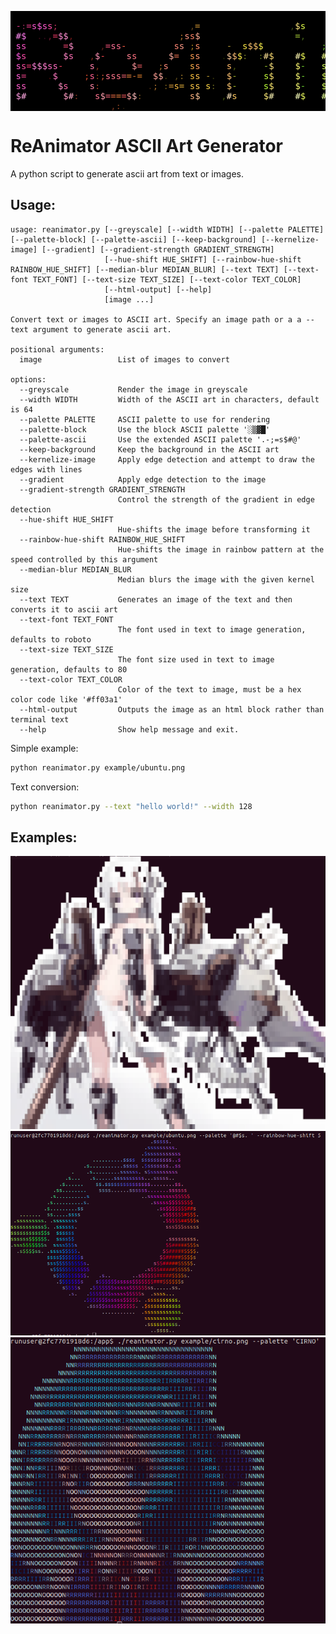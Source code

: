 
<pre style="font: monospace; background-color: black; color: white;">                                                                                                                      
 <span style="color: rgb(216,49,131);">-</span><span style="color: rgb(129,37,77);">:</span><span style="color: rgb(249,61,143);">=</span><span style="color: rgb(255,88,212);">s</span><span style="color: rgb(255,93,218);">$</span><span style="color: rgb(255,92,208);">s</span><span style="color: rgb(255,78,168);">s</span><span style="color: rgb(173,48,85);">;</span>                         <span style="color: rgb(93,65,26);">,</span><span style="color: rgb(220,158,55);">=</span>                 <span style="color: rgb(57,69,20);">,</span><span style="color: rgb(255,232,123);">$</span><span style="color: rgb(227,255,74);">s</span>                                              <span style="color: rgb(39,169,147);">-</span><span style="color: rgb(107,255,176);">s</span><span style="color: rgb(120,255,187);">$</span><span style="color: rgb(118,255,191);">$</span><span style="color: rgb(91,255,203);">s</span><span style="color: rgb(13,46,49);">.</span>          
 <span style="color: rgb(255,140,243);">#</span><span style="color: rgb(255,119,236);">$</span>  <span style="color: rgb(55,11,24);">.</span><span style="color: rgb(50,10,29);">.</span><span style="color: rgb(105,23,47);">,</span><span style="color: rgb(255,62,108);">=</span><span style="color: rgb(255,137,211);">$</span><span style="color: rgb(255,145,210);">$</span><span style="color: rgb(111,24,26);">,</span>                    <span style="color: rgb(162,104,39);">;</span><span style="color: rgb(255,150,129);">s</span><span style="color: rgb(255,132,102);">s</span><span style="color: rgb(255,171,146);">$</span>                  <span style="color: rgb(174,212,57);">=</span><span style="color: rgb(69,100,24);">,</span>                                     <span style="color: rgb(99,255,125);">=</span><span style="color: rgb(121,255,147);">s</span>     <span style="color: rgb(31,141,128);">;</span><span style="color: rgb(163,255,202);">$</span><span style="color: rgb(86,255,171);">s</span>   <span style="color: rgb(8,43,36);">.</span><span style="color: rgb(134,255,210);">$</span><span style="color: rgb(141,255,217);">$</span>         
 <span style="color: rgb(255,86,218);">s</span><span style="color: rgb(255,83,198);">s</span>       <span style="color: rgb(255,71,116);">=</span><span style="color: rgb(255,141,201);">$</span>     <span style="color: rgb(90,31,23);">,</span><span style="color: rgb(255,87,127);">=</span><span style="color: rgb(255,113,151);">s</span><span style="color: rgb(255,110,143);">s</span><span style="color: rgb(255,95,67);">-</span>         <span style="color: rgb(255,135,116);">s</span><span style="color: rgb(255,155,136);">s</span> <span style="color: rgb(149,115,26);">;</span><span style="color: rgb(255,143,103);">s</span>     <span style="color: rgb(174,149,52);">-</span>  <span style="color: rgb(255,234,70);">s</span><span style="color: rgb(255,197,111);">$</span><span style="color: rgb(255,201,108);">$</span><span style="color: rgb(255,246,77);">$</span>           <span style="color: rgb(105,182,42);">;</span><span style="color: rgb(23,49,13);">.</span> <span style="color: rgb(114,207,51);">-</span><span style="color: rgb(223,255,97);">$</span><span style="color: rgb(222,255,113);">$</span><span style="color: rgb(201,255,92);">s</span><span style="color: rgb(55,121,28);">,</span>   <span style="color: rgb(152,255,83);">s</span><span style="color: rgb(187,255,111);">s</span><span style="color: rgb(182,255,109);">s</span><span style="color: rgb(96,255,70);">=</span>       <span style="color: rgb(15,47,21);">.</span><span style="color: rgb(74,255,85);">-</span><span style="color: rgb(133,255,114);">s</span><span style="color: rgb(129,255,114);">s</span><span style="color: rgb(109,255,99);">=</span><span style="color: rgb(32,128,66);">:</span>    <span style="color: rgb(104,255,124);">=</span><span style="color: rgb(19,77,50);">,</span><span style="color: rgb(84,255,124);">=</span><span style="color: rgb(94,255,131);">=</span><span style="color: rgb(27,99,81);">,</span><span style="color: rgb(95,255,142);">s</span><span style="color: rgb(32,138,119);">;</span>  <span style="color: rgb(135,255,186);">$</span><span style="color: rgb(67,255,228);">s</span>      <span style="color: rgb(119,255,214);">$</span><span style="color: rgb(91,255,220);">$</span>   <span style="color: rgb(43,124,167);">;</span><span style="color: rgb(9,35,57);">.</span> <span style="color: rgb(53,157,215);">=</span><span style="color: rgb(107,255,255);">$</span>
 <span style="color: rgb(255,89,223);">$</span><span style="color: rgb(255,77,170);">s</span>       <span style="color: rgb(255,134,198);">$</span><span style="color: rgb(255,112,183);">s</span>   <span style="color: rgb(127,43,27);">,</span><span style="color: rgb(255,145,181);">$</span><span style="color: rgb(255,73,76);">-</span>    <span style="color: rgb(255,129,145);">s</span><span style="color: rgb(255,113,128);">s</span>      <span style="color: rgb(255,175,163);">$</span><span style="color: rgb(255,122,87);">=</span>  <span style="color: rgb(255,157,79);">s</span><span style="color: rgb(255,153,110);">s</span>    <span style="color: rgb(35,43,0);">.</span><span style="color: rgb(255,205,156);">$</span><span style="color: rgb(255,191,118);">$</span><span style="color: rgb(255,237,71);">$</span><span style="color: rgb(111,117,34);">:</span>  <span style="color: rgb(89,105,28);">:</span><span style="color: rgb(255,226,149);">#</span><span style="color: rgb(255,222,115);">$</span>    <span style="color: rgb(255,249,177);">#</span><span style="color: rgb(245,255,88);">$</span>   <span style="color: rgb(243,255,137);">#</span><span style="color: rgb(238,255,132);">$</span><span style="color: rgb(167,255,74);">s</span><span style="color: rgb(62,114,28);">,</span>   <span style="color: rgb(210,255,122);">$</span><span style="color: rgb(205,255,119);">$</span><span style="color: rgb(196,255,110);">$</span><span style="color: rgb(146,255,81);">=</span><span style="color: rgb(17,56,12);">.</span>  <span style="color: rgb(30,131,34);">,</span><span style="color: rgb(193,255,153);">$</span><span style="color: rgb(163,255,110);">s</span>   <span style="color: rgb(50,209,83);">;</span><span style="color: rgb(207,255,196);">#</span><span style="color: rgb(157,255,138);">s</span>    <span style="color: rgb(65,255,143);">=</span><span style="color: rgb(147,255,150);">s</span><span style="color: rgb(26,106,74);">,</span>  <span style="color: rgb(32,138,99);">:</span> <span style="color: rgb(63,255,186);">s</span><span style="color: rgb(79,255,176);">s</span> <span style="color: rgb(20,71,58);">,</span>   <span style="color: rgb(119,255,182);">s</span><span style="color: rgb(32,129,140);">;</span>      <span style="color: rgb(95,255,214);">$</span><span style="color: rgb(103,255,219);">$</span>   <span style="color: rgb(136,255,243);">#</span><span style="color: rgb(126,255,246);">$</span><span style="color: rgb(88,251,255);">$</span><span style="color: rgb(46,133,196);">-</span><span style="color: rgb(16,37,59);">.</span>
 <span style="color: rgb(255,89,207);">s</span><span style="color: rgb(255,79,162);">s</span><span style="color: rgb(253,57,118);">=</span><span style="color: rgb(255,129,217);">$</span><span style="color: rgb(255,141,216);">$</span><span style="color: rgb(255,124,206);">$</span><span style="color: rgb(255,108,196);">s</span><span style="color: rgb(255,111,192);">s</span><span style="color: rgb(255,65,97);">-</span>     <span style="color: rgb(255,126,169);">s</span><span style="color: rgb(123,48,25);">,</span>      <span style="color: rgb(255,151,157);">$</span><span style="color: rgb(255,97,103);">=</span>   <span style="color: rgb(153,99,37);">;</span><span style="color: rgb(255,139,122);">s</span>    <span style="color: rgb(255,177,73);">s</span><span style="color: rgb(255,154,95);">s</span>     <span style="color: rgb(255,185,105);">s</span><span style="color: rgb(71,85,12);">,</span>     <span style="color: rgb(146,190,41);">-</span><span style="color: rgb(255,229,126);">$</span>    <span style="color: rgb(255,250,113);">$</span><span style="color: rgb(111,203,41);">-</span>   <span style="color: rgb(214,255,89);">s</span><span style="color: rgb(173,255,71);">s</span>      <span style="color: rgb(192,255,98);">s</span><span style="color: rgb(25,127,19);">,</span>     <span style="color: rgb(40,203,64);">;</span><span style="color: rgb(169,255,126);">s</span>           <span style="color: rgb(88,255,104);">=</span><span style="color: rgb(78,255,129);">=</span>    <span style="color: rgb(75,255,168);">s</span><span style="color: rgb(97,255,145);">s</span>     <span style="color: rgb(116,255,186);">s</span><span style="color: rgb(38,149,166);">-</span>      <span style="color: rgb(98,255,218);">$</span><span style="color: rgb(98,255,223);">$</span>   <span style="color: rgb(79,236,255);">$</span><span style="color: rgb(83,220,255);">s</span>   
 <span style="color: rgb(255,89,211);">s</span><span style="color: rgb(255,70,146);">=</span>    <span style="color: rgb(72,12,14);">.</span><span style="color: rgb(255,120,192);">$</span>     <span style="color: rgb(194,68,41);">;</span><span style="color: rgb(255,98,145);">s</span><span style="color: rgb(128,61,24);">:</span><span style="color: rgb(189,78,50);">;</span><span style="color: rgb(255,113,141);">s</span><span style="color: rgb(255,118,140);">s</span><span style="color: rgb(255,118,136);">s</span><span style="color: rgb(255,105,119);">=</span><span style="color: rgb(255,142,65);">=</span><span style="color: rgb(204,109,48);">-</span><span style="color: rgb(239,137,50);">=</span>  <span style="color: rgb(255,159,149);">$</span><span style="color: rgb(255,172,160);">$</span><span style="color: rgb(64,56,12);">.</span> <span style="color: rgb(85,68,24);">,</span><span style="color: rgb(139,106,36);">:</span> <span style="color: rgb(255,196,61);">s</span><span style="color: rgb(255,195,78);">s</span> <span style="color: rgb(178,145,45);">-</span><span style="color: rgb(54,53,12);">.</span>  <span style="color: rgb(255,194,115);">$</span><span style="color: rgb(150,171,38);">-</span>     <span style="color: rgb(195,248,58);">s</span><span style="color: rgb(255,231,112);">$</span>    <span style="color: rgb(254,255,116);">$</span><span style="color: rgb(114,207,45);">-</span>   <span style="color: rgb(222,255,93);">$</span><span style="color: rgb(223,255,96);">$</span>      <span style="color: rgb(193,255,113);">$</span><span style="color: rgb(30,148,34);">:</span>     <span style="color: rgb(63,255,81);">-</span><span style="color: rgb(153,255,110);">s</span>    <span style="color: rgb(114,255,96);">=</span><span style="color: rgb(139,255,127);">s</span><span style="color: rgb(103,255,93);">=</span><span style="color: rgb(71,255,128);">=</span><span style="color: rgb(56,237,126);">-</span><span style="color: rgb(27,96,56);">,</span> <span style="color: rgb(88,255,122);">=</span><span style="color: rgb(63,255,173);">s</span>    <span style="color: rgb(87,255,151);">s</span><span style="color: rgb(109,255,157);">s</span>     <span style="color: rgb(123,255,193);">$</span><span style="color: rgb(35,138,150);">;</span>      <span style="color: rgb(91,255,222);">$</span><span style="color: rgb(98,255,229);">$</span>   <span style="color: rgb(82,243,255);">$</span><span style="color: rgb(103,255,255);">$</span>   
 <span style="color: rgb(255,89,203);">s</span><span style="color: rgb(255,92,197);">s</span>      <span style="color: rgb(255,144,195);">$</span><span style="color: rgb(255,103,168);">s</span>    <span style="color: rgb(255,135,166);">s</span><span style="color: rgb(152,64,38);">:</span>         <span style="color: rgb(67,39,18);">.</span><span style="color: rgb(153,100,39);">;</span> <span style="color: rgb(110,85,25);">:</span><span style="color: rgb(224,161,59);">=</span><span style="color: rgb(255,191,66);">s</span><span style="color: rgb(238,184,63);">=</span> <span style="color: rgb(255,200,70);">s</span><span style="color: rgb(255,203,78);">s</span> <span style="color: rgb(255,214,72);">s</span><span style="color: rgb(99,95,29);">:</span>  <span style="color: rgb(255,199,114);">$</span><span style="color: rgb(160,183,37);">-</span>     <span style="color: rgb(188,255,57);">s</span><span style="color: rgb(255,235,112);">$</span>    <span style="color: rgb(250,255,115);">$</span><span style="color: rgb(105,206,44);">-</span>   <span style="color: rgb(214,255,92);">$</span><span style="color: rgb(217,255,95);">$</span>      <span style="color: rgb(189,255,114);">s</span><span style="color: rgb(31,165,35);">:</span>     <span style="color: rgb(62,255,88);">-</span><span style="color: rgb(148,255,110);">s</span>   <span style="color: rgb(146,255,130);">s</span><span style="color: rgb(145,255,133);">s</span>      <span style="color: rgb(76,255,133);">=</span><span style="color: rgb(59,244,176);">=</span>    <span style="color: rgb(105,255,154);">s</span><span style="color: rgb(96,255,158);">s</span>     <span style="color: rgb(121,255,196);">$</span><span style="color: rgb(108,255,196);">s</span>      <span style="color: rgb(149,255,237);">#</span><span style="color: rgb(59,179,242);">=</span>   <span style="color: rgb(81,237,255);">$</span><span style="color: rgb(103,249,255);">$</span>   
 <span style="color: rgb(255,151,223);">$</span><span style="color: rgb(255,169,226);">#</span>       <span style="color: rgb(255,154,194);">$</span><span style="color: rgb(255,176,204);">#</span><span style="color: rgb(127,53,35);">:</span>   <span style="color: rgb(255,116,144);">s</span><span style="color: rgb(255,159,174);">$</span><span style="color: rgb(255,107,126);">=</span><span style="color: rgb(255,115,73);">=</span><span style="color: rgb(255,135,66);">=</span><span style="color: rgb(255,92,97);">=</span><span style="color: rgb(255,161,161);">$</span><span style="color: rgb(255,188,186);">$</span><span style="color: rgb(119,84,34);">:</span>         <span style="color: rgb(255,177,125);">s</span><span style="color: rgb(255,197,153);">$</span>    <span style="color: rgb(66,83,15);">,</span><span style="color: rgb(255,230,187);">#</span><span style="color: rgb(255,202,97);">s</span>     <span style="color: rgb(255,236,120);">$</span><span style="color: rgb(255,247,183);">#</span>    <span style="color: rgb(250,255,188);">#</span><span style="color: rgb(239,255,96);">$</span>   <span style="color: rgb(230,255,150);">#</span><span style="color: rgb(230,255,164);">#</span>     <span style="color: rgb(22,118,22);">,</span><span style="color: rgb(221,255,188);">#</span><span style="color: rgb(154,255,91);">s</span>     <span style="color: rgb(153,255,116);">s</span><span style="color: rgb(199,255,182);">#</span>   <span style="color: rgb(14,54,38);">.</span><span style="color: rgb(138,255,130);">s</span><span style="color: rgb(135,255,131);">s</span><span style="color: rgb(83,255,103);">=</span><span style="color: rgb(78,255,127);">=</span><span style="color: rgb(99,255,110);">=</span><span style="color: rgb(132,255,144);">s</span><span style="color: rgb(107,255,126);">=</span><span style="color: rgb(139,255,158);">s</span><span style="color: rgb(137,255,160);">s</span>    <span style="color: rgb(72,255,182);">s</span><span style="color: rgb(161,255,198);">$</span><span style="color: rgb(79,255,196);">s</span><span style="color: rgb(87,255,184);">s</span><span style="color: rgb(37,164,157);">-</span>   <span style="color: rgb(114,255,203);">$</span><span style="color: rgb(160,255,223);">#</span><span style="color: rgb(96,255,207);">s</span><span style="color: rgb(65,227,253);">s</span><span style="color: rgb(72,233,255);">s</span><span style="color: rgb(110,255,226);">$</span><span style="color: rgb(159,255,239);">#</span><span style="color: rgb(68,221,255);">s</span>    <span style="color: rgb(149,251,255);">#</span><span style="color: rgb(172,249,255);">#</span>   
                   <span style="color: rgb(117,53,28);">,</span><span style="color: rgb(128,62,31);">:</span><span style="color: rgb(39,26,11);">.</span>                                                            <span style="color: rgb(16,45,25);">.</span><span style="color: rgb(24,113,66);">,</span>            <span style="color: rgb(38,148,124);">;</span>       <span style="color: rgb(28,109,127);">:</span><span style="color: rgb(27,89,103);">:</span>            
</pre>

# ReAnimator ASCII Art Generator
A python script to generate ascii art from text or images.

## Usage:
```
usage: reanimator.py [--greyscale] [--width WIDTH] [--palette PALETTE] [--palette-block] [--palette-ascii] [--keep-background] [--kernelize-image] [--gradient] [--gradient-strength GRADIENT_STRENGTH]
                     [--hue-shift HUE_SHIFT] [--rainbow-hue-shift RAINBOW_HUE_SHIFT] [--median-blur MEDIAN_BLUR] [--text TEXT] [--text-font TEXT_FONT] [--text-size TEXT_SIZE] [--text-color TEXT_COLOR]
                     [--html-output] [--help]
                     [image ...]

Convert text or images to ASCII art. Specify an image path or a a --text argument to generate ascii art.

positional arguments:
  image                 List of images to convert

options:
  --greyscale           Render the image in greyscale
  --width WIDTH         Width of the ASCII art in characters, default is 64
  --palette PALETTE     ASCII palette to use for rendering
  --palette-block       Use the block ASCII palette '░▒▓█'
  --palette-ascii       Use the extended ASCII palette '.-;=s$#@'
  --keep-background     Keep the background in the ASCII art
  --kernelize-image     Apply edge detection and attempt to draw the edges with lines
  --gradient            Apply edge detection to the image
  --gradient-strength GRADIENT_STRENGTH
                        Control the strength of the gradient in edge detection
  --hue-shift HUE_SHIFT
                        Hue-shifts the image before transforming it
  --rainbow-hue-shift RAINBOW_HUE_SHIFT
                        Hue-shifts the image in rainbow pattern at the speed controlled by this argument
  --median-blur MEDIAN_BLUR
                        Median blurs the image with the given kernel size
  --text TEXT           Generates an image of the text and then converts it to ascii art
  --text-font TEXT_FONT
                        The font used in text to image generation, defaults to roboto
  --text-size TEXT_SIZE
                        The font size used in text to image generation, defaults to 80
  --text-color TEXT_COLOR
                        Color of the text to image, must be a hex color code like '#ff03a1'
  --html-output         Outputs the image as an html block rather than terminal text
  --help                Show help message and exit.
```

Simple example:
```sh
python reanimator.py example/ubuntu.png
```
Text conversion:
```sh
python reanimator.py --text "hello world!" --width 128
```

## Examples:
![screenshot 1](example/screenshot.png)
![screenshot 2](example/screenshot2.png)
![screenshot 3](example/screenshot3.png)




